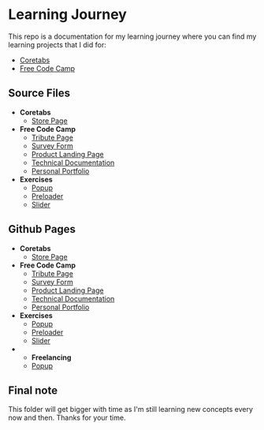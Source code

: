# Learning Journey

This repo is a documentation for my learning journey where you can find my learning projects that I did for:

- [Coretabs](https://coretabs.net/)
- [Free Code Camp](https://www.freecodecamp.org/)

## Source Files

- **Coretabs**
  - [Store Page](coretabs/store/)
- **Free Code Camp**
  - [Tribute Page](free-code-camp/01-html+css/01-tribute-page/)
  - [Survey Form](free-code-camp/01-html+css/02-survey-form/)
  - [Product Landing Page](free-code-camp/01-html+css/03-product-landing-page/)
  - [Technical Documentation](free-code-camp/01-html+css/04-technical-documentation/)
  - [Personal Portfolio](free-code-camp/01-html+css/05-personal-portfolio/)
- **Exercises**
  - [Popup](exercises/popup/index.html)
  - [Preloader](exercises/preloader/index.html)
  - [Slider](exercises/slider/index.html)

## Github Pages

- **Coretabs**
  - [Store Page](https://omaronweb.github.io/learning-journey/coretabs/store/index.html)
- **Free Code Camp**
  - [Tribute Page](https://omaronweb.github.io/learning-journey/free-code-camp/01-html+css/01-tribute-page/index.html)
  - [Survey Form](https://omaronweb.github.io/learning-journey/free-code-camp/01-html+css/02-survey-form/index.html)
  - [Product Landing Page](https://omaronweb.github.io/learning-journey/free-code-camp/01-html+css/03-product-landing-page/index.html)
  - [Technical Documentation](https://omaronweb.github.io/learning-journey/free-code-camp/01-html+css/04-technical-documentation/index.html)
  - [Personal Portfolio](https://omaronweb.github.io/learning-journey/free-code-camp/01-html+css/05-personal-portfolio/index.html)
- **Exercises**
  - [Popup](https://omaronweb.github.io/learning-journey/exercises/popup/index.html)
  - [Preloader](https://omaronweb.github.io/learning-journey/exercises/preloader/index.html)
  - [Slider](https://omaronweb.github.io/learning-journey/exercises/slider/index.html)
- - **Freelancing**
  - [Popup](https://omaronweb.github.io/learning-journey/freelancing/waseet/index.html)

## Final note

This folder will get bigger with time as I'm still learning new concepts every now and then. Thanks for your time.
